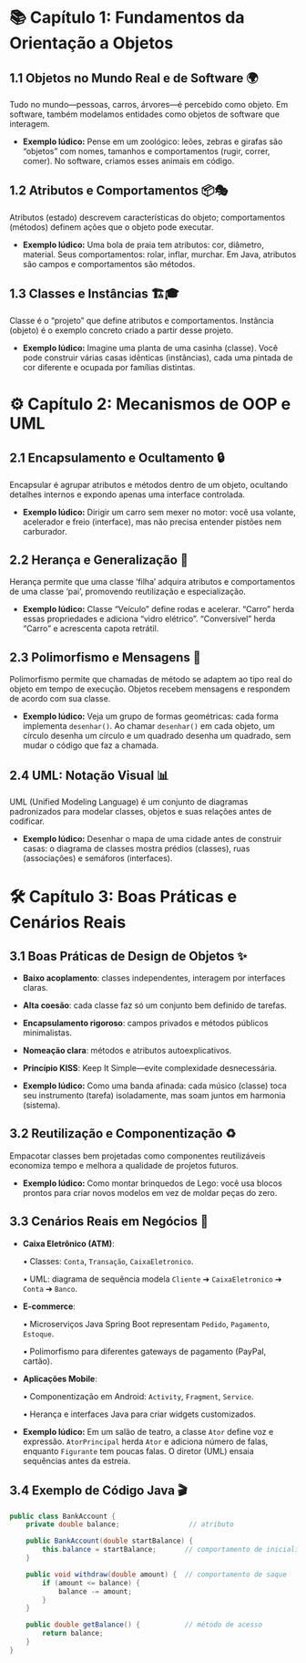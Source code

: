 # 📚 Capítulo 1: Fundamentos da Orientação a Objetos

## 1.1 Objetos no Mundo Real e de Software 🌍
Tudo no mundo—pessoas, carros, árvores—é percebido como objeto. Em software, também modelamos entidades como objetos de software que interagem.


 - **Exemplo lúdico:** Pense em um zoológico: leões, zebras e girafas são “objetos” com nomes, tamanhos e comportamentos (rugir, correr, comer). No software, criamos esses animais em código.


## 1.2 Atributos e Comportamentos 📦🎭
Atributos (estado) descrevem características do objeto; comportamentos (métodos) definem ações que o objeto pode executar.


 - **Exemplo lúdico:** Uma bola de praia tem atributos: cor, diâmetro, material. Seus comportamentos: rolar, inflar, murchar. Em Java, atributos são campos e comportamentos são métodos.


## 1.3 Classes e Instâncias 🏗️🎓
Classe é o “projeto” que define atributos e comportamentos. Instância (objeto) é o exemplo concreto criado a partir desse projeto.


 - **Exemplo lúdico:** Imagine uma planta de uma casinha (classe). Você pode construir várias casas idênticas (instâncias), cada uma pintada de cor diferente e ocupada por famílias distintas.


# ⚙️ Capítulo 2: Mecanismos de OOP e UML

## 2.1 Encapsulamento e Ocultamento 🔒
Encapsular é agrupar atributos e métodos dentro de um objeto, ocultando detalhes internos e expondo apenas uma interface controlada.


 - **Exemplo lúdico:** Dirigir um carro sem mexer no motor: você usa volante, acelerador e freio (interface), mas não precisa entender pistões nem carburador.


## 2.2 Herança e Generalização 🧬
Herança permite que uma classe ‘filha’ adquira atributos e comportamentos de uma classe ‘pai’, promovendo reutilização e especialização.


 - **Exemplo lúdico:** Classe “Veículo” define rodas e acelerar. “Carro” herda essas propriedades e adiciona “vidro elétrico”. “Conversível” herda “Carro” e acrescenta capota retrátil.


## 2.3 Polimorfismo e Mensagens 🔄
Polimorfismo permite que chamadas de método se adaptem ao tipo real do objeto em tempo de execução. Objetos recebem mensagens e respondem de acordo com sua classe.


 - **Exemplo lúdico:** Veja um grupo de formas geométricas: cada forma implementa `desenhar()`. Ao chamar `desenhar()` em cada objeto, um círculo desenha um círculo e um quadrado desenha um quadrado, sem mudar o código que faz a chamada.


## 2.4 UML: Notação Visual 📊
UML (Unified Modeling Language) é um conjunto de diagramas padronizados para modelar classes, objetos e suas relações antes de codificar.


 - **Exemplo lúdico:** Desenhar o mapa de uma cidade antes de construir casas: o diagrama de classes mostra prédios (classes), ruas (associações) e semáforos (interfaces).


# 🛠️ Capítulo 3: Boas Práticas e Cenários Reais

## 3.1 Boas Práticas de Design de Objetos ✨
- **Baixo acoplamento**: classes independentes, interagem por interfaces claras.  

- **Alta coesão**: cada classe faz só um conjunto bem definido de tarefas.  

- **Encapsulamento rigoroso**: campos privados e métodos públicos minimalistas.  

- **Nomeação clara**: métodos e atributos autoexplicativos.  

- **Princípio KISS**: Keep It Simple—evite complexidade desnecessária.


 - **Exemplo lúdico:** Como uma banda afinada: cada músico (classe) toca seu instrumento (tarefa) isoladamente, mas soam juntos em harmonia (sistema).


## 3.2 Reutilização e Componentização ♻️
Empacotar classes bem projetadas como componentes reutilizáveis economiza tempo e melhora a qualidade de projetos futuros.


 - **Exemplo lúdico:** Como montar brinquedos de Lego: você usa blocos prontos para criar novos modelos em vez de moldar peças do zero.


## 3.3 Cenários Reais em Negócios 💼
- **Caixa Eletrônico (ATM)**:  

  • Classes: `Conta`, `Transação`, `CaixaEletronico`.  

  • UML: diagrama de sequência modela `Cliente` ➔ `CaixaEletronico` ➔ `Conta` ➔ `Banco`.  


- **E-commerce**:  

  • Microserviços Java Spring Boot representam `Pedido`, `Pagamento`, `Estoque`.  

  • Polimorfismo para diferentes gateways de pagamento (PayPal, cartão).  


- **Aplicações Mobile**:  

  • Componentização em Android: `Activity`, `Fragment`, `Service`.  

  • Herança e interfaces Java para criar widgets customizados.  


 - **Exemplo lúdico:** Em um salão de teatro, a classe `Ator` define voz e expressão. `AtorPrincipal` herda `Ator` e adiciona número de falas, enquanto `Figurante` tem poucas falas. O diretor (UML) ensaia sequências antes da estreia.


## 3.4 Exemplo de Código Java 🎬

```java
public class BankAccount {
    private double balance;                 // atributo

    public BankAccount(double startBalance) {
        this.balance = startBalance;       // comportamento de inicialização
    }

    public void withdraw(double amount) {  // comportamento de saque
        if (amount <= balance) {
            balance -= amount;
        }
    }

    public double getBalance() {           // método de acesso
        return balance;
    }
}
```

